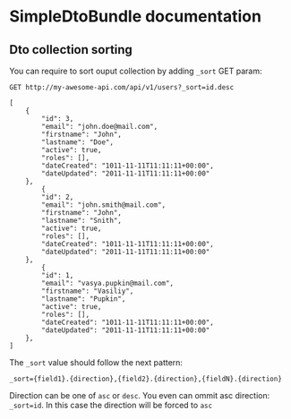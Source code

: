 # SimpleDtoBundle documentation
## Dto collection sorting

You can require to sort ouput collection by adding ```_sort``` GET param:
```
GET http://my-awesome-api.com/api/v1/users?_sort=id.desc
```

```
[
    {
        "id": 3,
        "email": "john.doe@mail.com",
        "firstname": "John",
        "lastname": "Doe",
        "active": true,
        "roles": [],
        "dateCreated": "1011-11-11T11:11:11+00:00",
        "dateUpdated": "2011-11-11T11:11:11+00:00"
    },
        {
        "id": 2,
        "email": "john.smith@mail.com",
        "firstname": "John",
        "lastname": "Snith",
        "active": true,
        "roles": [],
        "dateCreated": "1011-11-11T11:11:11+00:00",
        "dateUpdated": "2011-11-11T11:11:11+00:00"
    },
        {
        "id": 1,
        "email": "vasya.pupkin@mail.com",
        "firstname": "Vasiliy",
        "lastname": "Pupkin",
        "active": true,
        "roles": [],
        "dateCreated": "1011-11-11T11:11:11+00:00",
        "dateUpdated": "2011-11-11T11:11:11+00:00"
    },
]
```

The ```_sort``` value should follow the next pattern: 

```
_sort={field1}.{direction},{field2}.{direction},{fieldN}.{direction}
```

Direction can be one of ```asc``` or ```desc```. You even can ommit asc direction: ```_sort=id```. In this case the direction will be forced to ```asc```
